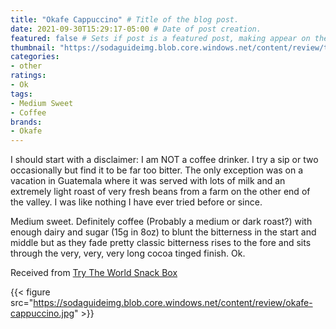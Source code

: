 ```yaml
---
title: "Okafe Cappuccino" # Title of the blog post.
date: 2021-09-30T15:29:17-05:00 # Date of post creation.
featured: false # Sets if post is a featured post, making appear on the home page side bar.
thumbnail: "https://sodaguideimg.blob.core.windows.net/content/review/thumbs/okafe-cappuccino.jpg" # Sets thumbnail image appearing inside card on homepage.
categories:
- other
ratings:
- Ok
tags:
- Medium Sweet
- Coffee
brands:
- Okafe
---
```


I should start with a disclaimer: I am NOT a coffee drinker. I try a sip or two occasionally but find it to be far too bitter. The only exception was on a vacation in Guatemala where it was served with lots of milk and an extremely light roast of very fresh beans from a farm on the other end of the valley. I was like nothing I have ever tried before or since.

Medium sweet. Definitely coffee (Probably a medium or dark roast?) with enough dairy and sugar (15g in 8oz) to blunt the bitterness in the start and middle but as they fade pretty classic bitterness rises to the fore and sits through the very, very, very long cocoa tinged finish. Ok.

Received from [Try The World Snack Box](https://trytheworld.com)

{{< figure src="https://sodaguideimg.blob.core.windows.net/content/review/okafe-cappuccino.jpg" >}}